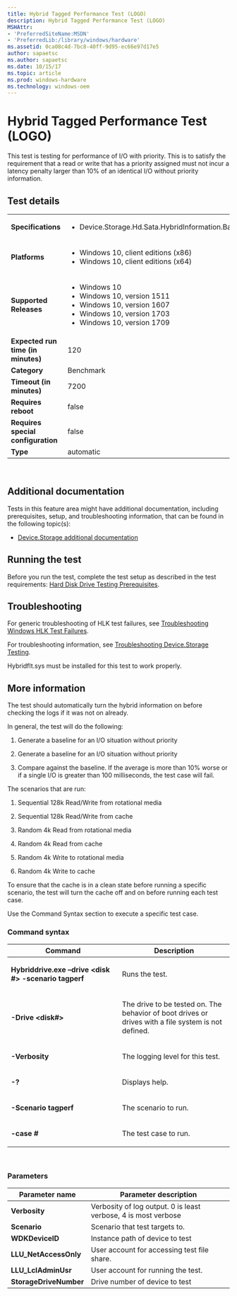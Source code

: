 ```yaml
---
title: Hybrid Tagged Performance Test (LOGO)
description: Hybrid Tagged Performance Test (LOGO)
MSHAttr:
- 'PreferredSiteName:MSDN'
- 'PreferredLib:/library/windows/hardware'
ms.assetid: 0ca08c4d-7bc8-40ff-9d95-ec66e97d17e5
author: sapaetsc
ms.author: sapaetsc
ms.date: 10/15/17
ms.topic: article
ms.prod: windows-hardware
ms.technology: windows-oem
---
```


# <span id="p_hlk_test.b2a7ee89-4562-41b4-a9fc-db13563f1d15"></span>Hybrid Tagged Performance Test (LOGO)


This test is testing for performance of I/O with priority. This is to satisfy the requirement that a read or write that has a priority assigned must not incur a latency penalty larger than 10% of an identical I/O without priority information.

## Test details
|||
|---|---|
| **Specifications**  | <ul><li>Device.Storage.Hd.Sata.HybridInformation.BasicFunction</li></ul> |  
| **Platforms**   | <ul><li>Windows 10, client editions (x86)</li><li>Windows 10, client editions (x64)</li></ul> |
| **Supported Releases** | <ul><li>Windows 10</li><li>Windows 10, version 1511</li><li>Windows 10, version 1607</li><li>Windows 10, version 1703</li><li>Windows 10, version 1709</li></ul> |
|**Expected run time (in minutes)**| 120 |
|**Category**| Benchmark |
|**Timeout (in minutes)**| 7200 |
|**Requires reboot**| false |
|**Requires special configuration**| false |
|**Type**| automatic |

 

## <span id="Additional_documentation"></span><span id="additional_documentation"></span><span id="ADDITIONAL_DOCUMENTATION"></span>Additional documentation


Tests in this feature area might have additional documentation, including prerequisites, setup, and troubleshooting information, that can be found in the following topic(s):

-   [Device.Storage additional documentation](device-storage-additional-documentation.md)

## <span id="Running_the_test"></span><span id="running_the_test"></span><span id="RUNNING_THE_TEST"></span>Running the test


Before you run the test, complete the test setup as described in the test requirements: [Hard Disk Drive Testing Prerequisites](hard-disk-drive-testing-prerequisites.md).

## <span id="Troubleshooting"></span><span id="troubleshooting"></span><span id="TROUBLESHOOTING"></span>Troubleshooting


For generic troubleshooting of HLK test failures, see [Troubleshooting Windows HLK Test Failures](..\user\troubleshooting-windows-hlk-test-failures.md).

For troubleshooting information, see [Troubleshooting Device.Storage Testing](troubleshooting-devicestorage-testing.md).

Hybridflt.sys must be installed for this test to work properly.

## <span id="More_information"></span><span id="more_information"></span><span id="MORE_INFORMATION"></span>More information


The test should automatically turn the hybrid information on before checking the logs if it was not on already.

In general, the test will do the following:

1.  Generate a baseline for an I/O situation without priority

2.  Generate a baseline for an I/O situation without priority

3.  Compare against the baseline. If the average is more than 10% worse or if a single I/O is greater than 100 milliseconds, the test case will fail.

The scenarios that are run:

1.  Sequential 128k Read/Write from rotational media

2.  Sequential 128k Read/Write from cache

3.  Random 4k Read from rotational media

4.  Random 4k Read from cache

5.  Random 4k Write to rotational media

6.  Random 4k Write to cache

To ensure that the cache is in a clean state before running a specific scenario, the test will turn the cache off and on before running each test case.

Use the Command Syntax section to execute a specific test case.

### <span id="Command_syntax"></span><span id="command_syntax"></span><span id="COMMAND_SYNTAX"></span>Command syntax

<table>
<colgroup>
<col width="50%" />
<col width="50%" />
</colgroup>
<thead>
<tr class="header">
<th>Command</th>
<th>Description</th>
</tr>
</thead>
<tbody>
<tr class="odd">
<td><p><strong>Hybriddrive.exe –drive &lt;disk #&gt; -scenario tagperf</strong></p></td>
<td><p>Runs the test.</p></td>
</tr>
<tr class="even">
<td><p><strong>-Drive &lt;disk#&gt;</strong></p></td>
<td><p>The drive to be tested on. The behavior of boot drives or drives with a file system is not defined.</p></td>
</tr>
<tr class="odd">
<td><p><strong>-Verbosity</strong></p></td>
<td><p>The logging level for this test.</p></td>
</tr>
<tr class="even">
<td><p><strong>-?</strong></p></td>
<td><p>Displays help.</p></td>
</tr>
<tr class="odd">
<td><p><strong>-Scenario tagperf</strong></p></td>
<td><p>The scenario to run.</p></td>
</tr>
<tr class="even">
<td><p><strong>-case #</strong></p></td>
<td><p>The test case to run.</p></td>
</tr>
</tbody>
</table>

 

### <span id="Parameters"></span><span id="parameters"></span><span id="PARAMETERS"></span>Parameters

| Parameter name         | Parameter description                                          |
|------------------------|----------------------------------------------------------------|
| **Verbosity**          | Verbosity of log output. 0 is least verbose, 4 is most verbose |
| **Scenario**           | Scenario that test targets to.                                 |
| **WDKDeviceID**        | Instance path of device to test                                |
| **LLU\_NetAccessOnly** | User account for accessing test file share.                    |
| **LLU\_LclAdminUsr**   | User account for running the test.                             |
| **StorageDriveNumber** | Drive number of device to test                                 |

 

 

 






